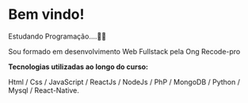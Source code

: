 # Bem vindo!
Estudando Programação....👨‍💻

Sou formado em desenvolvimento Web Fullstack pela Ong Recode-pro

**Tecnologias utilizadas ao longo do curso:**

Html  / Css / JavaScript  / ReactJs  / NodeJs  / PhP  / MongoDB  / Python  / Mysql / React-Native.



